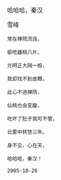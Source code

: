 哈哈哈，秦汉

雪峰


    常在禅院流连，

    偷吃蟠桃八片，

    光明正大贼一般，

    我却找不到皮鞭。

    此心不进禅院，

    仙桃也会变酸，

    吃坏了肚子我可不管，

    云雾中转悠三年。

    身不见，心在天，

    哈哈哈，秦汉！

    2005-10-26




